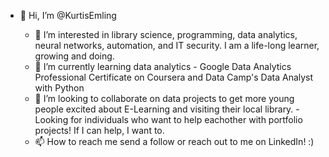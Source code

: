 - 👋 Hi, I’m @KurtisEmling

  - 👀 I’m interested in library science, programming, data analytics, neural networks, automation, and IT security. I am a life-long learner, growing and doing.
  - 🌱 I’m currently learning data analytics - Google Data Analytics Professional Certificate on Coursera and Data Camp's Data Analyst with Python
  - 💞️ I’m looking to collaborate on data projects to get more young people excited about E-Learning and visiting their local library.
        - Looking for individuals who want to help eachother with portfolio projects! If I can help, I want to.
  - 📫 How to reach me send a follow or reach out to me on LinkedIn! :) 

<!---
KurtisEmling/KurtisEmling is a ✨ special ✨ repository because its `README.md` (this file) appears on your GitHub profile.
You can click the Preview link to take a look at your changes.
--->
